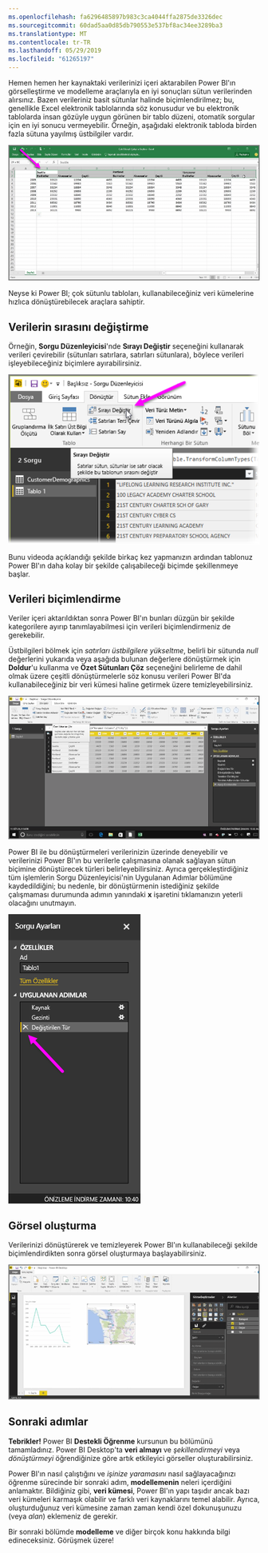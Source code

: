 ```yaml
---
ms.openlocfilehash: fa6296485897b983c3ca4044ffa2875de3326dec
ms.sourcegitcommit: 60dad5aa0d85db790553e537bf8ac34ee3289ba3
ms.translationtype: MT
ms.contentlocale: tr-TR
ms.lasthandoff: 05/29/2019
ms.locfileid: "61265197"
---
```

Hemen hemen her kaynaktaki verilerinizi içeri aktarabilen Power BI'ın görselleştirme ve modelleme araçlarıyla en iyi sonuçları sütun verilerinden alırsınız. Bazen verileriniz basit sütunlar halinde biçimlendirilmez; bu, genellikle Excel elektronik tablolarında söz konusudur ve bu elektronik tablolarda insan gözüyle uygun görünen bir tablo düzeni, otomatik sorgular için en iyi sonucu vermeyebilir. Örneğin, aşağıdaki elektronik tabloda birden fazla sütuna yayılmış üstbilgiler vardır.

![](media/1-5-cleaning-irregular-data/1-5_1.png)

Neyse ki Power BI; çok sütunlu tabloları, kullanabileceğiniz veri kümelerine hızlıca dönüştürebilecek araçlara sahiptir.

## <a name="transpose-data"></a>Verilerin sırasını değiştirme
Örneğin, **Sorgu Düzenleyicisi**'nde **Sırayı Değiştir** seçeneğini kullanarak verileri çevirebilir (sütunları satırlara, satırları sütunlara), böylece verileri işleyebileceğiniz biçimlere ayırabilirsiniz.

![](media/1-5-cleaning-irregular-data/1-5_2.png)

Bunu videoda açıklandığı şekilde birkaç kez yapmanızın ardından tablonuz Power BI'ın daha kolay bir şekilde çalışabileceği biçimde şekillenmeye başlar.

## <a name="format-data"></a>Verileri biçimlendirme
Veriler içeri aktarıldıktan sonra Power BI'ın bunları düzgün bir şekilde kategorilere ayırıp tanımlayabilmesi için verileri biçimlendirmeniz de gerekebilir.

Üstbilgileri bölmek için *satırları üstbilgilere yükseltme*, belirli bir sütunda *null* değerlerini yukarıda veya aşağıda bulunan değerlere dönüştürmek için **Doldur**'u kullanma ve **Özet Sütunları Çöz** seçeneğini belirleme de dahil olmak üzere çeşitli dönüştürmelerle söz konusu verileri Power BI'da kullanabileceğiniz bir veri kümesi haline getirmek üzere temizleyebilirsiniz.

![](media/1-5-cleaning-irregular-data/1-5_3.png)

Power BI ile bu dönüştürmeleri verilerinizin üzerinde deneyebilir ve verilerinizi Power BI'ın bu verilerle çalışmasına olanak sağlayan sütun biçimine dönüştürecek türleri belirleyebilirsiniz. Ayrıca gerçekleştirdiğiniz tüm işlemlerin Sorgu Düzenleyicisi'nin Uygulanan Adımlar bölümüne kaydedildiğini; bu nedenle, bir dönüştürmenin istediğiniz şekilde çalışmaması durumunda adımın yanındaki **x** işaretini tıklamanızın yeterli olacağını unutmayın.

![](media/1-5-cleaning-irregular-data/1-5_5.png)

## <a name="create-visuals"></a>Görsel oluşturma
Verilerinizi dönüştürerek ve temizleyerek Power BI'ın kullanabileceği şekilde biçimlendirdikten sonra görsel oluşturmaya başlayabilirsiniz.

![](media/1-5-cleaning-irregular-data/1-5_4.png)

## <a name="next-steps"></a>Sonraki adımlar
**Tebrikler!** Power BI **Destekli Öğrenme** kursunun bu bölümünü tamamladınız. Power BI Desktop'ta **veri almayı** ve *şekillendirmeyi* veya *dönüştürmeyi* öğrendiğinize göre artık etkileyici görseller oluşturabilirsiniz.

Power BI'ın nasıl çalıştığını ve *işinize yaramasını* nasıl sağlayacağınızı öğrenme sürecinde bir sonraki adım, **modellemenin** neleri içerdiğini anlamaktır. Bildiğiniz gibi, **veri kümesi**, Power BI'ın yapı taşıdır ancak bazı veri kümeleri karmaşık olabilir ve farklı veri kaynaklarını temel alabilir. Ayrıca, oluşturduğunuz veri kümesine zaman zaman kendi özel dokunuşunuzu (veya *alan*) eklemeniz de gerekir.

Bir sonraki bölümde **modelleme** ve diğer birçok konu hakkında bilgi edineceksiniz. Görüşmek üzere!

